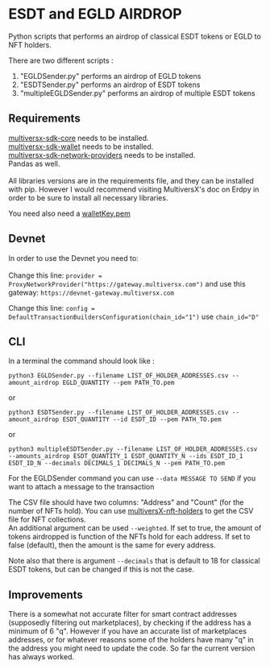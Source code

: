 # ESDT and EGLD AIRDROP
Python scripts that performs an airdrop of classical ESDT tokens or EGLD to NFT holders. 

There are two different scripts : 
<ol>
  <li>"EGLDSender.py" performs an airdrop of EGLD tokens </li>
  <li>"ESDTSender.py" performs an airdrop of ESDT tokens </li>
  <li>"multipleEGLDSender.py" performs an airdrop of multiple ESDT tokens </li>
</ol>


## Requirements

[multiversx-sdk-core](https://pypi.org/project/multiversx-sdk-core/) needs to be installed.  <br>
[multiversx-sdk-wallet](https://pypi.org/project/multiversx-sdk-wallet/) needs to be installed.  <br>
[multiversx-sdk-network-providers](https://pypi.org/project/multiversx-sdk-network-providers/) needs to be installed.  <br>
Pandas as well.  <br>  <br>
All libraries versions are in the requirements file, and they can be installed with pip. However I would recommend visiting MultiversX's doc on Erdpy in order to be sure to install all necessary libraries.

You need also need a [walletKey.pem](https://docs.multiversx.com/sdk-and-tools/sdk-py/deriving-the-wallet-pem-file/#__docusaurus/)

## Devnet

In order to use the Devnet you need to: <br><br>
Change this line: 
```provider = ProxyNetworkProvider("https://gateway.multiversx.com")```
and use this gateway: ```https://devnet-gateway.multiversx.com```

Change this line: ```config = DefaultTransactionBuildersConfiguration(chain_id="1")```
use ```chain_id="D"```

## CLI

In a terminal the command should look like :

```python3 EGLDSender.py --filename LIST_OF_HOLDER_ADDRESSES.csv --amount_airdrop EGLD_QUANTITY --pem PATH_TO.pem```

or

```python3 ESDTSender.py --filename LIST_OF_HOLDER_ADDRESSES.csv --amount_airdrop ESDT_QUANTITY --id ESDT_ID --pem PATH_TO.pem```

or 

```python3 multipleESDTSender.py --filename LIST_OF_HOLDER_ADDRESSES.csv --amounts_airdrop ESDT_QUANTITY_1 ESDT_QUANTITY_N --ids ESDT_ID_1 ESDT_ID_N --decimals DECIMALS_1 DECIMALS_N --pem PATH_TO.pem```

For the EGLDSender command you can use ```--data MESSAGE TO SEND``` if you want to attach a message to the transaction

The CSV file should have two columns: "Address" and "Count" (for the number of NFTs hold). You can use [multiversX-nft-holders](https://github.com/xdevguild/multiversX-nft-holders) to get the CSV file for NFT collections. <br>
An additional argument can be used `--weighted`. If set to true, the amount of tokens airdropped is function of the NFTs hold for each address. If
set to false (default), then the amount is the same for every address. <br>

Note also that there is argument `--decimals` that is default to 18 for classical ESDT tokens, but can be changed if this is not the case.


## Improvements

There is a somewhat not accurate filter for smart contract addresses (supposedly filtering out marketplaces), by checking if the address has a minimum of 6 "q". However if you have an accurate list of marketplaces addresses, or for whatever reasons some of the holders have many "q" in the address you might need to update the code. So far the current version has always worked.
